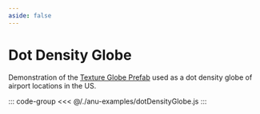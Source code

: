 ```yaml
---
aside: false
---
```


<script setup>
import { dotDensityGlobe } from '../anu-examples/dotDensityGlobe.js'
</script>

# Dot Density Globe
Demonstration of the [Texture Globe Prefab](../guide/prefabs/texturemaps.md) used as a dot density globe of airport locations in the US.

<singleView :scene="dotDensityGlobe" />

::: code-group
<<< @/./anu-examples/dotDensityGlobe.js 
:::